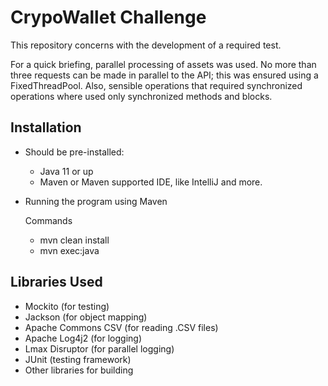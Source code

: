 # CrypoWallet Challenge

This repository concerns with the development of a required test.

For a quick briefing, parallel processing of assets was used.
No more than three requests can be made in parallel to the API; this was ensured using a FixedThreadPool.
Also, sensible operations that required synchronized operations where used only synchronized methods and blocks.


## Installation

* Should be pre-installed:
  * Java 11 or up
  * Maven or Maven supported IDE, like IntelliJ and more.
  
* Running the program using Maven
  
  Commands
   * mvn clean install
   * mvn exec:java

## Libraries Used

* Mockito (for testing)
* Jackson (for object mapping)
* Apache Commons CSV (for reading .CSV files)
* Apache Log4j2 (for logging)
* Lmax Disruptor (for parallel logging)
* JUnit (testing framework)
* Other libraries for building
